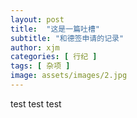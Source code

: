 ```yaml
---
layout: post
title:  "这是一篇吐槽"
subtitle: "和德签申请的记录"
author: xjm
categories: [ 行纪 ]
tags: [ 杂项 ]
image: assets/images/2.jpg
---
```


test test test